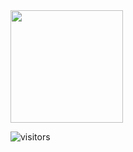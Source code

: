 <img height="180em" src="https://github-readme-stats.vercel.app/api?username=khannadheeraj&show_icons=true&hide_border=true&&count_private=true&include_all_commits=true" />

![visitors](https://visitor-badge.glitch.me/badge?page_id=page.id)
